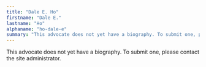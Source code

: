 ```yaml
---
title: "Dale E. Ho"
firstname: "Dale E."
lastname: "Ho"
alphaname: "ho-dale-e"
summary: "This advocate does not yet have a biography. To submit one, please contact the site administrator."
---
```

This advocate does not yet have a biography. To submit one, please contact the site administrator.


